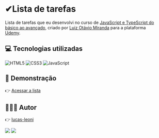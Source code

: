 # ✔Lista de tarefas

Lista de tarefas que eu desenvolvi no curso de [JavaScript e TypeScript do básico ao avançado](https://www.udemy.com/course/curso-de-javascript-moderno-do-basico-ao-avancado/),
criado por [Luiz Otávio Miranda](https://www.github.com/luizomf) para a plataforma [Udemy](https://www.udemy.com).

## 💻 Tecnologias utilizadas

![HTML5](https://img.shields.io/badge/HTML5-E34F26?style=for-the-badge&logo=html5&logoColor=white)
![CSS3](https://img.shields.io/badge/CSS3-1572B6?style=for-the-badge&logo=css3&logoColor=white)
![JavaScript](https://img.shields.io/badge/JavaScript-F7DF1E?style=for-the-badge&logo=javascript&logoColor=black)

## 🔗 Demonstração

👉 [Acessar a lista](https://lista-ll.vercel.app/)

## 🙋🏻‍♂️ Autor

👉 [lucas-leoni](https://www.github.com/lucas-leoni)

<a href="https://www.linkedin.com/in/lucas-leoni09/" target="_blank"><img src="https://img.shields.io/badge/-LinkedIn-%230077B5?style=for-the-badge&logo=linkedin&logoColor=white" target="_blank"></a>
<a href="https://api.whatsapp.com/send?phone=5547997011007&text=Ol%C3%A1,%20Lucas" target="_blank"><img src="https://img.shields.io/badge/WhatsApp-25D366?style=for-the-badge&logo=whatsapp&logoColor=white" target="_blank"></a>
